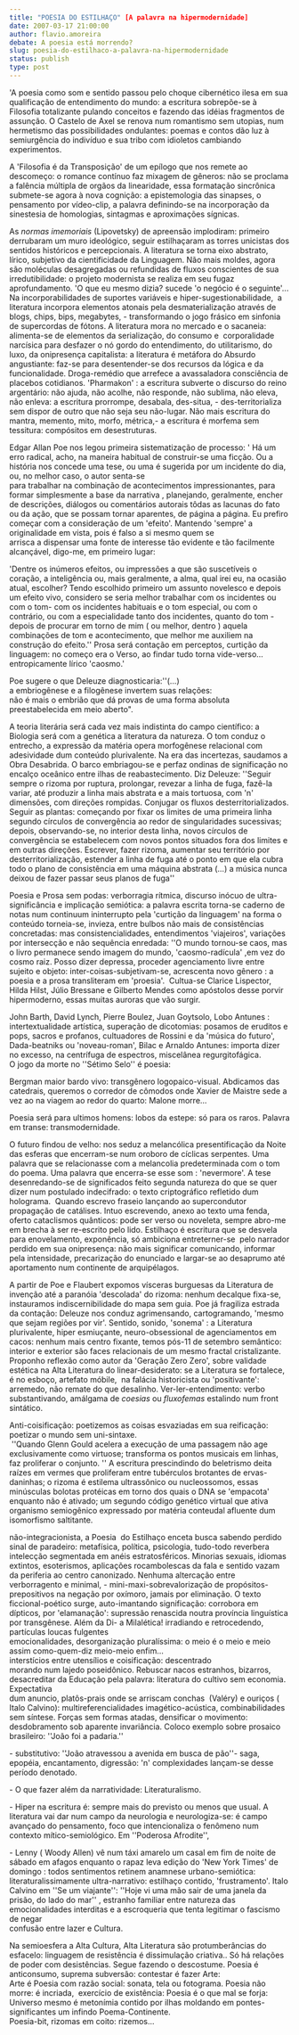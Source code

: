 ```yaml
---
title: "POESIA DO ESTILHAÇO" [A palavra na hipermodernidade]
date: 2007-03-17 21:00:00
author: flavio.amoreira
debate: A poesia está morrendo?
slug: poesia-do-estilhaco-a-palavra-na-hipermodernidade
status: publish 
type: post
---
```


'A poesia como som e sentido passou pelo choque cibernético ilesa em sua qualificação de entendimento do mundo: a escritura sobrepõe-se à Filosofia totalizante pulando conceitos e fazendo das idéias fragmentos de assunção. O Castelo de Axel se renova num romantismo sem utopias, num hermetismo das possibilidades ondulantes: poemas e contos dão luz à semiurgência do indivíduo e sua tribo com idioletos cambiando experimentos.  
  
A 'Filosofia é da Transposição' de um epílogo que nos remete ao descomeço: o romance contínuo faz mixagem de gêneros: não se proclama a falência múltipla de orgãos da linearidade, essa formatação sincrônica submete-se agora à nova cognição: a epistemologia das sinapses, o pensamento por vídeo-clip, a palavra definindo-se na incorporação da sinestesia de homologias, sintagmas e aproximações sígnicas.   
  
As *normas imemoriais* (Lipovetsky) de apreensão implodiram: primeiro derrubaram um muro ideológico, seguir estilhaçaram as torres unicistas dos sentidos históricos e percepcionais. A literatura se torna eixo abstrato, lírico, subjetivo da cientificidade da Linguagem. Não mais moldes, agora são moléculas desagregadas ou refundidas de fluxos conscientes de sua irredutibilidade: o projeto modernista se realiza em seu fugaz aprofundamento. 'O que eu mesmo dizia? sucede 'o negócio é o seguinte'... Na incorporabilidades de suportes variáveis e hiper-sugestionabilidade,  a literatura incorpora elementos atonais pela desmaterialização através de blogs, chips, bips, megabytes, - transformando o jogo frásico em sinfonia de supercordas de fótons. A literatura mora no mercado e o sacaneia: alimenta-se de elementos da serialização, do consumo e  corporalidade narcísica para desfazer o nó gordo do entendimento, do utilitarismo, do luxo, da onipresença capitalista: a literatura é metáfora do Absurdo angustiante: faz-se para desentender-se dos recursos da lógica e da funcionalidade. Droga-remédio que arrefece a avassaladora consciência de placebos cotidianos. 'Pharmakon' : a escritura subverte o discurso do reino argentário: não ajuda, não acolhe, não responde, não sublima, não eleva, não enleva: a escritura prorrompe, desabala, des-situa, - des-territorializa sem dispor de outro que não seja seu não-lugar. Não mais escritura do mantra, memento, mito, morfo, métrica,- a escritura é morfema sem tessitura: compósitos em desestruturas.   
  
Edgar Allan Poe nos legou primeira sistematização de processo: ' Há um erro radical, acho, na maneira habitual de construir-se uma ficção. Ou a história nos concede uma tese, ou uma é sugerida por um incidente do dia, ou, no melhor caso, o autor senta-se   
para trabalhar na combinação de acontecimentos impressionantes, para formar simplesmente a base da narrativa , planejando, geralmente, encher de descrições, diálogos ou comentários autorais tôdas as lacunas do fato ou da ação, que se possam tornar aparentes, de página a página. Eu prefiro começar com a consideração de um 'efeito'. Mantendo 'sempre' a originalidade em vista, pois é falso a si mesmo quem se  
arrisca a dispensar uma fonte de interesse tão evidente e tão facilmente alcançável, digo-me, em primeiro lugar:  
  
'Dentre os inúmeros efeitos, ou impressões a que são suscetíveis o coração, a inteligência ou, mais geralmente, a alma, qual irei eu, na ocasião atual, escolher? Tendo escolhido primeiro um assunto novelesco e depois um efeito vivo, considero se seria melhor trabalhar com os incidentes ou com o tom- com os incidentes habituais e o tom especial, ou com o contrário, ou com a especialidade tanto dos incidentes, quanto do tom - depois de procurar em torno de mim ( ou melhor, dentro ) aquela combinações de tom e acontecimento, que melhor me auxiliem na construção do efeito.'' Prosa será contação em perceptos, curtição da linguagem: no começo era o Verso, ao findar tudo torna vide-verso... entropicamente lírico 'caosmo.'  
  
Poe sugere o que Deleuze diagnosticaria:''(...)  
a embriogênese e a filogênese invertem suas relações:  
não é mais o embrião que dá provas de uma forma absoluta preestabelecida em meio aberto".   
  
A teoria literária será cada vez mais indistinta do campo científico: a Biologia será com a genética a literatura da natureza. O tom conduz o entrecho, a expressão da matéria opera morfogênese relacional com adesividade dum conteúdo plurivalente. Na era das incertezas, saudamos a Obra Desabrida. O barco embriagou-se e perfaz ondinas de significação no encalço oceânico entre ilhas de reabastecimento. Diz Deleuze: ''Seguir sempre o rizoma por ruptura, prolongar, revezar a linha de fuga, fazê-la variar, até produzir a linha mais abstrata e a mais tortuosa, com 'n' dimensões, com direções rompidas. Conjugar os fluxos desterritorializados. Seguir as plantas: começando por fixar os limites de uma primeira linha segundo círculos de convergência ao redor de singularidades sucessivas; depois, observando-se, no interior desta linha, novos círculos de convergência se estabelecem com novos pontos situados fora dos limites e em outras direções. Escrever, fazer rizoma, aumentar seu território por desterritorialização, estender a linha de fuga até o ponto em que ela cubra todo o plano de consistência em uma máquina abstrata (...) a música nunca deixou de fazer passar seus planos de fuga''  
  
Poesia e Prosa sem podas: verborragia rítmica, discurso inócuo de ultra-significância e implicação semiótica: a palavra escrita torna-se caderno de notas num continuum ininterrupto pela 'curtição da linguagem' na forma o conteúdo torneia-se, invieza, entre bulbos não mais de consistências concretadas: mas consistencialidades, entendimentos 'viajeiros', variações por intersecção e não sequência enredada: ''O mundo tornou-se caos, mas o livro permanece sendo imagem do mundo, 'caosmo-radícula' ,em vez do cosmo raiz. Posso dizer depressa, proceder agenciamento livre entre sujeito e objeto: inter-coisas-subjetivam-se, acrescenta novo gênero : a poesia e a prosa transliteram em 'proesia'.  Cultua-se Clarice Lispector, Hilda Hilst, Júlio Bressane e Gilberto Mendes como apóstolos desse porvir hipermoderno, essas muitas auroras que vão surgir.   
  
John Barth, David Lynch, Pierre Boulez, Juan Goytsolo, Lobo Antunes : intertextualidade artística, superação de dicotomias: posamos de eruditos e pops, sacros e profanos, cultuadores de Rossini e da 'música do futuro',  Dada-beatniks ou 'noveau-roman', Bilac e Arnaldo Antunes: importa dizer no excesso, na centrífuga de espectros, miscelânea regurgitofágica.  
O jogo da morte no ''Sétimo Selo'' é poesia:  
  
Bergman maior bardo vivo: transgênero logopaico-visual. Abdicamos das catedrais, queremos o corredor de cômodos onde Xavier de Maistre sede a vez ao na viagem ao redor do quarto: Malone morre...  
  
Poesia será para ultimos homens: lobos da estepe: só para os raros. Palavra em transe: transmodernidade.  
  
O futuro findou de velho: nos seduz a melancólica presentificação da Noite das esferas que encerram-se num oroboro de cíclicas serpentes. Uma palavra que se relacionasse com a melancolia predeterminada com o tom do poema. Uma palavra que encerra-se esse som : 'nevermore'. A tese desenredando-se de significados feito segunda natureza do que se quer dizer num postulado indecifrado: o texto criptográfico refletido dum holograma.  Quando escrevo fraseio lançando ao supercondutor propagação de catálises. Intuo escrevendo, anexo ao texto uma fenda,  oferto cataclismos quânticos: pode ser verso ou noveleta, sempre abro-me em brecha à ser re-escrito pelo lido. Estilhaço é escritura que se desvela para enovelamento, exponência, só ambiciona entreterner-se  pelo narrador perdido em sua onipresença: não mais significar comunicando, informar pela intensidade, precarização do enunciado e largar-se ao desaprumo até aportamento num continente de arquipélagos.   
  
A partir de Poe e Flaubert expomos vísceras burguesas da Literatura de invenção até a paranóia 'descolada' do rizoma: nenhum decalque fixa-se, instauramos indiscernibilidade do mapa sem guia. Poe já fragiliza estrada da contação: Deleuze nos conduz agrimensando, cartogramando, 'mesmo que sejam regiões por vir'. Sentido, sonido, 'sonema' : a Literatura plurivalente, hiper esmiuçante, neuro-obsessional de agenciamentos em cacos: nenhum mais centro fixante, temos pós-11 de setembro semântico: interior e exterior são faces relacionais de um mesmo fractal cristalizante. Proponho reflexão como autor da 'Geração Zero Zero', sobre validade estética na Alta Literatura do linear-desiderato: se a Literatura se fortalece, é no esboço, artefato móbile,  na falácia historicista ou 'positivante': arremedo, não remate do que desalinho. Ver-ler-entendimento: verbo substantivando, amálgama de *coesias* ou *fluxofemas* estalindo num front sintático.  
  
Anti-coisificação: poetizemos as coisas esvaziadas em sua reificação: poetizar o mundo sem uni-sintaxe.  
 ''Quando Glenn Gould acelera a execução de uma passagem não age exclusivamente como virtuose; transforma os pontos musicais em linhas, faz proliferar o conjunto. '' A escritura prescindindo do beletrismo deita raízes em vermes que proliferam entre tubérculos brotantes de ervas-daninhas; o rizoma é estilema ultrassônico ou nucleossomos, essas minúsculas bolotas protéicas em torno dos quais o DNA se 'empacota' enquanto não é ativado; um segundo código genético virtual que ativa organismo semiogênico expressado por matéria conteudal afluente dum isomorfismo saltitante.   
  
não-integracionista, a Poesia  do Estilhaço enceta busca sabendo perdido sinal de paradeiro: metafísica, política, psicologia, tudo-todo reverbera intelecção segmentada em anéis estratosféricos. Minorias sexuais, idiomas extintos, esoterismos, aplicações rocambolescas da fala e sentido vazam da periferia ao centro canonizado. Nenhuma altercação entre verborragento e minimal, - mini-maxi-sobrevalorização de propósitos-prepositivos na negação por oxímoro, jamais por eliminação. O texto ficcional-poético surge, auto-imantando significação: corrobora em dípticos, por 'elamanação': supressão renascida noutra província linguística por transgênese. Além da Di- a Milalética! irradiando e retrocedendo, partículas loucas fulgentes  
emocionalidades, desorganização pluralíssima: o meio é o meio e meio assim como-quem-diz meio-meio enfim...  
interstícios entre utensílios e coisificação: descentrado  
morando num lajedo poseidônico. Rebuscar nacos estranhos, bizarros, desacreditar da Educação pela palavra: literatura do cultivo sem economia. Expectativa   
dum anuncio, platôs-prais onde se arriscam conchas  (Valéry) e ouriços ( Italo Calvino): multireferencialidades imagético-acústica, combinabilidades sem síntese. Forças sem formas atadas, densificar o movimento: desdobramento sob aparente invariância. Coloco exemplo sobre prosaico brasileiro: ''João foi a padaria.''  
  
- substitutivo: ''João atravessou a avenida em busca de pão''- saga, epopéia, encantamento, digressão: 'n' complexidades lançam-se desse período denotado.  
  
- O que fazer além da narratividade: Literaturalismo.  
  
- Hiper na escritura é: sempre mais do previsto ou menos que usual. A literatura vai dar num campo da neurologia e neurologiza-se: é campo avançado do pensamento, foco que intencionaliza o fenômeno num contexto mítico-semiológico. Em ''Poderosa Afrodite'',  
  
- Lenny ( Woody Allen) vê num táxi amarelo um casal em fim de noite de sábado em afagos enquanto o rapaz leva edição do 'New York Times' de domingo : todos sentimentos retinem anamnese urbano-semiótica: literaturalissimamente ultra-narrativo: estilhaço contido, 'frustramento'. Italo Calvino em ''Se um viajante'': ''Hoje vi uma mão sair de uma janela da prisão, do lado do mar'' , estranho familiar entre natureza das emocionalidades interditas e a escroqueria que tenta legitimar o fascismo de negar   
confusão entre lazer e Cultura.  
  
Na semioesfera a Alta Cultura, Alta Literatura são protumberâncias do esfacelo: linguagem de resistência é dissimulação criativa.. Só há relações de poder com desistências. Segue fazendo o descostume. Poesia é anticonsumo, suprema subversão: contestar é fazer Arte:  
Arte é Poesia com razão social: sonata, tela ou fotograma. Poesia não morre: é incriada,  exercício de existência: Poesia é o que mal se forja: Universo mesmo é metonímia contido por ilhas moldando em pontes-significantes um infindo Poema-Continente.   
Poesia-bit, rizomas em coito: rizemos...



